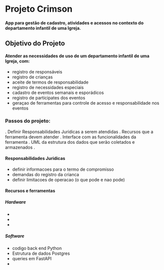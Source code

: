 # Projeto Crimson

#### App para gestão de cadastro, atividades e acessos no contexto do departamento infantil de uma Igreja.

## Objetivo do Projeto

#### Atender as necessidades de uso de um departamento infantil de uma Igreja, com:

- registro de responsáveis
- registro de crianças
- aceite de termos de responsabilidade
- registro de necessidades especiais
- cadastro de eventos semanais e esporádicos
- registro de participates dos eventos
- geraçao de ferramentas para controle de acesso e responsabilidade nos eventos


### Passos do projeto:

. Definir Responsabilidades Juridicas a serem atendidas
. Recursos que a ferramenta devem atender
. Interface com as funcionalidades da ferramenta
. UML da estrutura dos dados que serão coletados e armazenados
.

#### Responsabilidades Juridicas

- definir informacoes para o termo de compromisso
- demandas do registro da crianca
- definir limitacoes de operacao (o que pode e nao pode)

#### Recursos e ferramentas

##### Hardware

-
-
-

##### Software

- codigo back end Python
- Estrutura de dados Postgres
- queries em FastAPI
- 